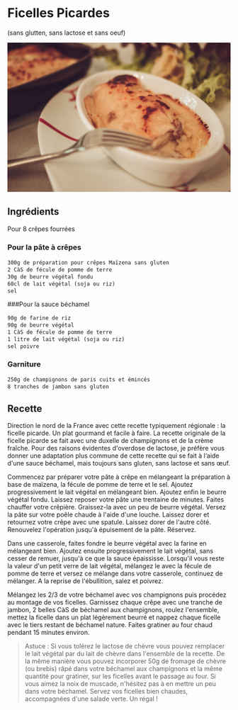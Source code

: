 # Ficelles Picardes
(sans glutten, sans lactose et sans oeuf)  

![](../img/Ficelles-Picardes1.jpg)

## Ingrédients
Pour 8 crêpes fourrées

### Pour la pâte à crêpes

    300g de préparation pour crêpes Maïzena sans gluten
    2 CàS de fécule de pomme de terre
    30g de beurre végétal fondu
    60cl de lait végétal (soja ou riz)
    sel

###Pour la sauce béchamel

    90g de farine de riz
    90g de beurre végétal
    1 CàS de fécule de pomme de terre
    1 litre de lait végétal (soja ou riz)
    sel poivre

### Garniture

    250g de champignons de paris cuits et émincés
    8 tranches de jambon sans gluten

## Recette
Direction le nord de la France avec cette recette typiquement régionale : la ficelle picarde. Un plat gourmand et facile à faire. La recette originale de la ficelle picarde se fait avec une duxelle de champignons et de la crème fraîche. Pour des raisons évidentes d'overdose de lactose, je préfère vous donner une adaptation plus commune de cette recette qui se fait à l‘aide d'une sauce béchamel, mais toujours sans gluten, sans lactose et sans œuf.

Commencez par préparer votre pâte à crêpe en mélangeant la préparation à base de maïzena, la fécule de pomme de terre et le sel. Ajoutez progressivement le lait végétal en mélangeant bien. Ajoutez enfin le beurre végétal fondu. Laissez reposer votre pâte une trentaine de minutes.
Faites chauffer votre crêpière. Graissez-la avec un peu de beurre végétal. Versez la pâte sur votre poêle chaude à l'aide d'une louche. Laissez dorer et retournez votre crêpe avec une spatule. Laissez dorer de l'autre côté. Renouvelez l'opération jusqu'à épuisement de la pâte. Réservez.

Dans une casserole, faites fondre le beurre végétal avec la farine en mélangeant bien. Ajoutez ensuite progressivement le lait végétal, sans cesser de remuer, jusqu'à ce que la sauce épaississe. Lorsqu'il vous reste la valeur d'un petit verre de lait végétal, mélangez le avec la fécule de pomme de terre et versez ce mélange dans votre casserole, continuez de mélanger. A la reprise de l'ébullition, salez et poivrez.

Mélangez les 2/3 de votre béchamel avec vos champignons puis procédez au montage de vos ficelles.
Garnissez chaque crêpe avec une tranche de jambon, 2 belles CàS de béchamel aux champignons, roulez l'ensemble, mettez la ficelle dans un plat légèrement beurré et nappez chaque ficelle avec le tiers restant de béchamel nature.
Faites gratiner au four chaud pendant 15 minutes environ.

> Astuce : Si vous tolérez le lactose de chèvre vous pouvez remplacer le lait végétal par du lait de chèvre dans l'ensemble de la recette. De la même manière vous pouvez incorporer 50g de fromage de chèvre (ou brebis) râpé dans votre béchamel aux champignons et la même quantité pour gratiner, sur les ficelles avant le passage au four. Si vous aimez la noix de muscade, n'hésitez pas à en mettre un peu dans votre béchamel. Servez vos ficelles bien chaudes, accompagnées d'une salade verte. Un régal !
